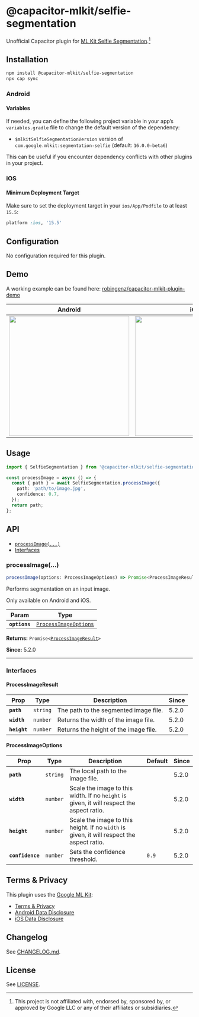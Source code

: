 # @capacitor-mlkit/selfie-segmentation

Unofficial Capacitor plugin for [ML Kit Selfie Segmentation](https://developers.google.com/ml-kit/vision/selfie-segmentation).[^1]

## Installation

```bash
npm install @capacitor-mlkit/selfie-segmentation
npx cap sync
```

### Android

#### Variables

If needed, you can define the following project variable in your app’s `variables.gradle` file to change the default version of the dependency:

- `$mlkitSelfieSegmentationVersion` version of `com.google.mlkit:segmentation-selfie` (default: `16.0.0-beta6`)

This can be useful if you encounter dependency conflicts with other plugins in your project.

### iOS

#### Minimum Deployment Target

Make sure to set the deployment target in your `ios/App/Podfile` to at least `15.5`:

```ruby
platform :ios, '15.5'
```

## Configuration

No configuration required for this plugin.

## Demo

A working example can be found here: [robingenz/capacitor-mlkit-plugin-demo](https://github.com/robingenz/capacitor-mlkit-plugin-demo)

| Android                                                                                                                           | iOS                                                                                                                               |
| --------------------------------------------------------------------------------------------------------------------------------- | --------------------------------------------------------------------------------------------------------------------------------- |
| <img src="https://github.com/capawesome-team/capacitor-mlkit/assets/13857929/1cef9ea9-570e-47d9-a751-d778535ffdff" width="324" /> | <img src="https://github.com/capawesome-team/capacitor-mlkit/assets/13857929/b9caa88c-31b9-4a25-a731-961625207af4" width="324" /> |

## Usage

```typescript
import { SelfieSegmentation } from '@capacitor-mlkit/selfie-segmentation';

const processImage = async () => {
  const { path } = await SelfieSegmentation.processImage({
    path: 'path/to/image.jpg',
    confidence: 0.7,
  });
  return path;
};
```

## API

<docgen-index>

* [`processImage(...)`](#processimage)
* [Interfaces](#interfaces)

</docgen-index>

<docgen-api>
<!--Update the source file JSDoc comments and rerun docgen to update the docs below-->

### processImage(...)

```typescript
processImage(options: ProcessImageOptions) => Promise<ProcessImageResult>
```

Performs segmentation on an input image.

Only available on Android and iOS.

| Param         | Type                                                                |
| ------------- | ------------------------------------------------------------------- |
| **`options`** | <code><a href="#processimageoptions">ProcessImageOptions</a></code> |

**Returns:** <code>Promise&lt;<a href="#processimageresult">ProcessImageResult</a>&gt;</code>

**Since:** 5.2.0

--------------------


### Interfaces


#### ProcessImageResult

| Prop         | Type                | Description                           | Since |
| ------------ | ------------------- | ------------------------------------- | ----- |
| **`path`**   | <code>string</code> | The path to the segmented image file. | 5.2.0 |
| **`width`**  | <code>number</code> | Returns the width of the image file.  | 5.2.0 |
| **`height`** | <code>number</code> | Returns the height of the image file. | 5.2.0 |


#### ProcessImageOptions

| Prop             | Type                | Description                                                                               | Default          | Since |
| ---------------- | ------------------- | ----------------------------------------------------------------------------------------- | ---------------- | ----- |
| **`path`**       | <code>string</code> | The local path to the image file.                                                         |                  | 5.2.0 |
| **`width`**      | <code>number</code> | Scale the image to this width. If no `height` is given, it will respect the aspect ratio. |                  | 5.2.0 |
| **`height`**     | <code>number</code> | Scale the image to this height. If no `width` is given, it will respect the aspect ratio. |                  | 5.2.0 |
| **`confidence`** | <code>number</code> | Sets the confidence threshold.                                                            | <code>0.9</code> | 5.2.0 |

</docgen-api>

## Terms & Privacy

This plugin uses the [Google ML Kit](https://developers.google.com/ml-kit):

- [Terms & Privacy](https://developers.google.com/ml-kit/terms)
- [Android Data Disclosure](https://developers.google.com/ml-kit/android-data-disclosure)
- [iOS Data Disclosure](https://developers.google.com/ml-kit/ios-data-disclosure)

## Changelog

See [CHANGELOG.md](https://github.com/capawesome-team/capacitor-mlkit/blob/main/packages/selfie-segmentation/CHANGELOG.md).

## License

See [LICENSE](https://github.com/capawesome-team/capacitor-mlkit/blob/main/packages/selfie-segmentation/LICENSE).

[^1]: This project is not affiliated with, endorsed by, sponsored by, or approved by Google LLC or any of their affiliates or subsidiaries.
